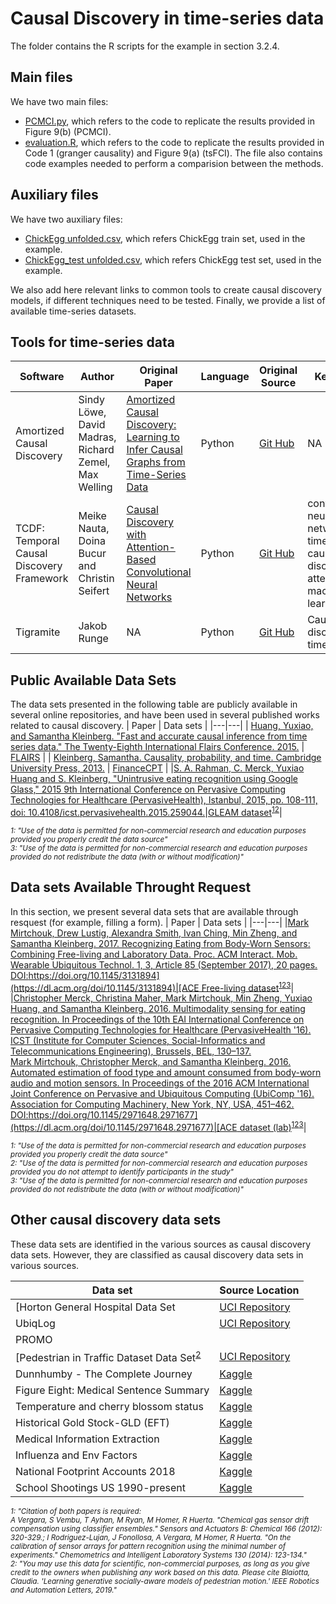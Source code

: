 # Causal Discovery in time-series data
The folder contains the R scripts for the example in section 3.2.4.

## Main files 

We have two main files:

* [PCMCI.py](https://github.com/AnaRitaNogueira/Methods-and-Tools-for-Causal-Discovery-and-Causal-Inference/blob/main/3.%20Causal%20Discovery/3.2%20Finding%20causal%20relations%20in%20time-series%20data/PCMCI.py), which refers to the code to replicate the results provided in Figure 9(b) (PCMCI). 
* [evaluation.R](https://github.com/AnaRitaNogueira/Methods-and-Tools-for-Causal-Discovery-and-Causal-Inference/blob/main/3.%20Causal%20Discovery/3.2%20Finding%20causal%20relations%20in%20time-series%20data/evaluation.R), which refers to the code to replicate the results provided in Code 1 (granger causality) and Figure 9(a) (tsFCI). The file also contains code examples needed to perform a comparision between the methods. 

## Auxiliary files
 We have two auxiliary files:
  * [ChickEgg unfolded.csv](https://github.com/AnaRitaNogueira/Methods-and-Tools-for-Causal-Discovery-and-Causal-Inference/blob/main/3.%20Causal%20Discovery/3.2%20Finding%20causal%20relations%20in%20time-series%20data/ChickEgg%20unfolded.csv), which refers ChickEgg train set, used in the example.
  * [ChickEgg_test unfolded.csv](https://github.com/AnaRitaNogueira/Methods-and-Tools-for-Causal-Discovery-and-Causal-Inference/blob/main/3.%20Causal%20Discovery/3.2%20Finding%20causal%20relations%20in%20time-series%20data/ChickEgg_test%20unfolded.csv), which refers ChickEgg test set, used in the example.


We also add here relevant links to common tools to create causal discovery models, if different techniques need to be tested. Finally, we provide a list of available time-series datasets.

## Tools for time-series data
| Software | Author | Original Paper | Language | Original Source | Keywords |
| --- | --- | --- | --- | --- | --- |
| Amortized Causal Discovery | Sindy Löwe, David Madras, Richard Zemel, Max Welling | [Amortized Causal Discovery: Learning to Infer Causal Graphs from Time-Series Data](https://arxiv.org/abs/2006.10833)| Python | [Git Hub](https://github.com/loeweX/AmortizedCausalDiscovery) | NA |
| TCDF: Temporal Causal Discovery Framework | Meike Nauta, Doina Bucur and Christin Seifert | [Causal Discovery with Attention-Based Convolutional Neural Networks](https://www.mdpi.com/2504-4990/1/1/19) | Python | [Git Hub](https://github.com/M-Nauta/TCDF) | convolutional neural network; time series; causal discovery; attention; machine learning |
|Tigramite| Jakob Runge |NA | Python | [Git Hub](https://github.com/jakobrunge/tigramite) | Causal discovery; time series|

## Public Available Data Sets

The data sets presented in the following table are publicly available in several online repositories, and have been used in several published works related to causal discovery.
| Paper | Data sets |
|---|---|
| [Huang, Yuxiao, and Samantha Kleinberg. &quot;Fast and accurate causal inference from time series data.&quot; The Twenty-Eighth International Flairs Conference. 2015.](https://d1wqtxts1xzle7.cloudfront.net/37392191/huang_flairs15.pdf?1429716585=&amp;response-content-disposition=inline%3B+filename%3DFast_and_Accurate_Causal_Inference_from.pdf&amp;Expires=1611255529&amp;Signature=TOeW7o3RDjwLy6qwurN~LLNYD31A-VhPVosR8yIgo90EwU6oO~VeUbLqEtdZP3xvkuLkHiDx5s87Lj3-fat1~NRwr7VM2NjHEo4l8P2mi9kQ62uVw79h3bvLZhpcYAI3ynMNe6f9zkpHFjvg7DDgz0ofxBao8MNz0arjuwz9Ud~gNQjGb3z3lznuuyr96VDyMyBQIBDUtC82aFGWgG-hzFk1yF~c8v50MjjeMFgns-a6Q7d9U6pd0Xyzio~2HJmpFoTIVfaT3Kk4Nd59b0Zm5~Y4H4Vsmvm0b40-HUWzKKZZ~9HbJy~wMKxyX3pO5zWh0zv1kyc29ticRWKZkG--8Q__&amp;Key-Pair-Id=APKAJLOHF5GGSLRBV4ZA) | [FLAIRS](http://www.skleinberg.org/data.html) |
| [Kleinberg, Samantha. Causality, probability, and time. Cambridge University Press, 2013.](https://books.google.pt/books?hl=pt-PT&amp;lr=&amp;id=KHwqL43SaZQC&amp;oi=fnd&amp;pg=PR7&amp;dq=Causality,+Probability,+and+Time&amp;ots=Lff-d7vZz9&amp;sig=6_C-PCQqpVGaOP0nJALQhTyUEWg&amp;redir_esc=y#v=onepage&amp;q=Causality%2C%20Probability%2C%20and%20Time&amp;f=false) | [FinanceCPT](http://www.skleinberg.org/data.html) |
|[S. A. Rahman, C. Merck, Yuxiao Huang and S. Kleinberg, "Unintrusive eating recognition using Google Glass," 2015 9th International Conference on Pervasive Computing Technologies for Healthcare (PervasiveHealth), Istanbul, 2015, pp. 108-111, doi: 10.4108/icst.pervasivehealth.2015.259044.](https://ieeexplore.ieee.org/document/7349385)|[GLEAM dataset](http://www.skleinberg.org/data/GLEAM.tar.gz)<sup>[1](#myfootnote1.1)</sup><sup>[2](#myfootnote1.2)</sup>|

*<sub>
<a name="myfootnote1.1">1</a>: "Use of the data is permitted for non-commercial research and education purposes provided you properly credit the data source"<br>
 <a name="myfootnote1.2">3</a>: "Use of the data is permitted for non-commercial research and education purposes provided do not redistribute the data (with or without modification)"
  <suv/>*

## Data sets Available Throught Request

In this section, we present several data sets that are available through resquest (for example, filling a form).
| Paper | Data sets |
|---|---|
|[Mark Mirtchouk, Drew Lustig, Alexandra Smith, Ivan Ching, Min Zheng, and Samantha Kleinberg. 2017. Recognizing Eating from Body-Worn Sensors: Combining Free-living and Laboratory Data. Proc. ACM Interact. Mob. Wearable Ubiquitous Technol. 1, 3, Article 85 (September 2017), 20 pages. DOI:https://doi.org/10.1145/3131894](https://dl.acm.org/doi/10.1145/3131894)|[ACE Free-living dataset](http://skleinberg.org/data/ACE-FL.html)<sup>[1](#myfootnot1)</sup><sup>[2](#myfootnote2)</sup><sup>[3](#myfootnote3)</sup>|
|[Christopher Merck, Christina Maher, Mark Mirtchouk, Min Zheng, Yuxiao Huang, and Samantha Kleinberg. 2016. Multimodality sensing for eating recognition. In Proceedings of the 10th EAI International Conference on Pervasive Computing Technologies for Healthcare (PervasiveHealth '16). ICST (Institute for Computer Sciences, Social-Informatics and Telecommunications Engineering), Brussels, BEL, 130–137.](https://dl.acm.org/doi/10.5555/3021319.3021339)<br>[Mark Mirtchouk, Christopher Merck, and Samantha Kleinberg. 2016. Automated estimation of food type and amount consumed from body-worn audio and motion sensors. In Proceedings of the 2016 ACM International Joint Conference on Pervasive and Ubiquitous Computing (UbiComp '16). Association for Computing Machinery, New York, NY, USA, 451–462. DOI:https://doi.org/10.1145/2971648.2971677](https://dl.acm.org/doi/10.1145/2971648.2971677)|[ACE dataset (lab)](http://skleinberg.org/data/ACE.html)<sup>[1](#myfootnote2.1)</sup><sup>[2](#myfootnote2.2)</sup><sup>[3](#myfootnote2.3)</sup>|

*<sub>
<a name="myfootnote2.1">1</a>: "Use of the data is permitted for non-commercial research and education purposes provided you properly credit the data source"<br>
<a name="myfootnote2.2">2</a>: "Use of the data is permitted for non-commercial research and education purposes provided you do not attempt to identify participants in the study"<br>
<a name="myfootnote2.3">3</a>: "Use of the data is permitted for non-commercial research and education purposes provided do not redistribute the data (with or without modification)"
<sub/>*
  
  
  ## Other causal discovery data sets
  These data sets are identified in the various sources as causal discovery data sets. However, they are classified as causal discovery data sets in various sources.

 Data set |Source Location|
|---|---|
[Horton General Hospital Data Set|[UCI Repository](https://archive.ics.uci.edu/ml/datasets/Gas+Sensor+Array+Drift+Dataset+at+Different+Concentrations)|
UbiqLog|[UCI Repository](https://archive.ics.uci.edu/ml/datasets/UbiqLog+(smartphone+lifelogging))|
|PROMO||[Causality Workbench](http://clopinet.com/causality/data/promo/)
[Pedestrian in Traffic Dataset Data Set<sup>[2](#myfootnote3.2)</sup>|[UCI Repository](https://archive.ics.uci.edu/ml/datasets/Pedestrian+in+Traffic+Dataset)|
|Dunnhumby - The Complete Journey |  [Kaggle](https://www.kaggle.com/frtgnn/dunnhumby-the-complete-journey?select=causal_data.csv) | 
| Figure Eight: Medical Sentence Summary |[Kaggle](https://www.kaggle.com/kmader/figure-eight-medical-sentence-summary?select=validation.csv) |
|Temperature and cherry blossom status | [Kaggle](https://www.kaggle.com/akioonodera/temperature-and-flower-status)|
|Historical Gold Stock-GLD (EFT) | [Kaggle](https://www.kaggle.com/kalpanadontha/historicalgoldstockrandgoldresources) |
|Medical Information Extraction |[Kaggle](https://www.kaggle.com/mathurinache/medical-information-extraction)|
|Influenza and Env Factors | [Kaggle](https://www.kaggle.com/ffejgnaw/weekly-influenza-and-env-factors-2016-2018)|
|National Footprint Accounts 2018 | [Kaggle](https://www.kaggle.com/footprintnetwork/national-footprint-accounts-2018)|
|School Shootings US 1990-present | [Kaggle](https://www.kaggle.com/ecodan/school-shootings-us-1990present?select=cps_01_formatted.csv)|


*<sub>
<a name="myfootnote3.1">1</a>: "Citation of both papers is required:<br>
A Vergara, S Vembu, T Ayhan, M Ryan, M Homer, R Huerta. "Chemical gas sensor drift compensation using classifier ensembles." Sensors and Actuators B: Chemical 166 (2012): 320-329.;
I Rodriguez-Lujan, J Fonollosa, A Vergara, M Homer, R Huerta. "On the calibration of sensor arrays for pattern recognition using the minimal number of experiments." Chemometrics and Intelligent Laboratory Systems 130 (2014): 123-134."<br>
<a name="myfootnote3.2">2</a>: "You may use this data for scientific, non-commercial purposes, as long as you give credit to the owners when publishing any work based on this data. Please cite Blaiotta, Claudia. 'Learning generative socially-aware models of pedestrian motion.' IEEE Robotics and Automation Letters, 2019."
<sub/>*


